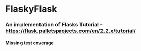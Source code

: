 # FlaskyFlask

### An implementation of Flasks Tutorial - https://flask.palletsprojects.com/en/2.2.x/tutorial/

#### Missing test coverage